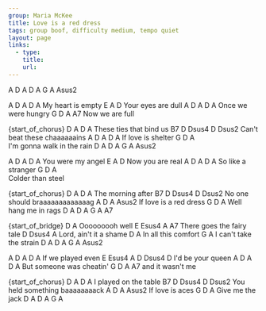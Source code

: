 ```yaml
---
group: Maria McKee
title: Love is a red dress
tags: group boof, difficulty medium, tempo quiet
layout: page
links:
  - type: 
    title: 
    url: 
---
```



A    D  A    D  A    G   A   Asus2
     

A  D        A     D A
My heart is empty
E             A    D
Your eyes are dull
A    D       A      D A
Once we were hungry
G   D          A     A7
    Now we are full 
             
{start_of_chorus}
D               A        D A
These ties that bind us
B7                 D  Dsus4 D Dsus2
  Can't beat these chaaaaaains
A  D       A       D A
If love is shelter
G           D           A    
  I'm gonna walk in the rain
D   A   D   A   G   A  Asus2
   

A  D        A     D A
You were my angel
E             A    D
Now you are real
A    D       A      D A
So like a stranger
G           D           A    
Colder than steel

{start_of_chorus}
D           A     D A
The morning after
B7              D  Dsus4  D  Dsus2
  No one should braaaaaaaaaaaaag
A  D             A     Asus2
If love is a red dress
G      D          A
  Well hang me in rags
D   A   D   A   G   A   A7
   
{start_of_bridge}
D          A
Ooooooooh  well
E              Esus4 A    A7
There goes the fairy tale
D     Dsus4      A
Lord, ain't it a shame
D           A
In all this comfort
  G              A
I can't take the strain
D   A   D   A   G   A  Asus2
   

A  D         A     D A
If we played even
E     Esus4  A     D Dsus4 D
I'd be your queen
A   D           A        D A
But someone was cheatin'
G     D         A   A7
  and it wasn't me
   
{start_of_chorus}
D               A      D A
I played on the table
B7                   D  Dsus4 D  Dsus2
  You held something baaaaaaaack
A  D       A    Asus2
If love is aces
G  D           A
   Give me the jack
D   A   D   A   G   A


